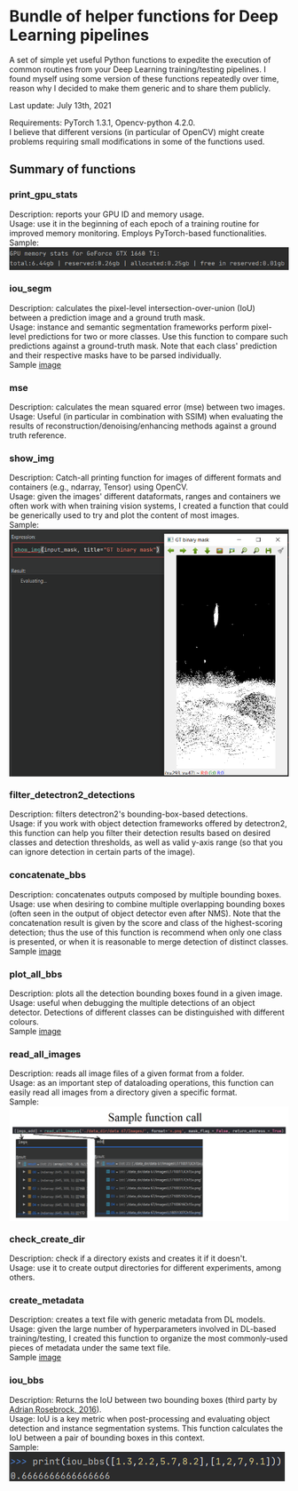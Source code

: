 # Bundle of helper functions for Deep Learning pipelines

A set of simple yet useful Python functions to expedite the execution of common routines from your Deep Learning training/testing pipelines. I found myself using some version of these functions repeatedly over time, reason why I decided to make them generic and to share them publicly.

Last update: July 13th, 2021

Requirements: PyTorch 1.3.1, Opencv-python 4.2.0.   
I believe that different versions (in particular of OpenCV) might create problems requiring small modifications in some of the functions used.

## Summary of functions 

### print_gpu_stats
Description: reports your GPU ID and memory usage.   
Usage: use it in the beginning of each epoch of a training routine for improved memory monitoring. Employs PyTorch-based functionalities.  
Sample:   
<img align="center" src="https://raw.githubusercontent.com/tunai/DL-helper-functions/master/samples/print_gpu_stats.png?raw=true">  

### iou_segm
Description: calculates the pixel-level intersection-over-union (IoU) between a prediction image and a ground truth mask.  
Usage: instance and semantic segmentation frameworks perform pixel-level predictions for two or more classes. Use this function to compare such predictions against a ground-truth mask. Note that each class' prediction and their respective masks have to be parsed individually.  
Sample [image](https://raw.githubusercontent.com/tunai/DL-helper-functions/master/samples/iou_segm.png?raw=true)  

### mse
Description: calculates the mean squared error (mse) between two images.  
Usage: Useful (in particular in combination with SSIM) when evaluating the results of reconstruction/denoising/enhancing methods against a ground truth reference.  

### show_img
Description: Catch-all printing function for images of different formats and containers (e.g., ndarray, Tensor) using OpenCV.  
Usage: given the images' different dataformats, ranges and containers we often work with when training vision systems, I created a function that could be generically used to try and plot the content of most images.  
Sample:  
<img align="center" src="https://raw.githubusercontent.com/tunai/DL-helper-functions/master/samples/show_img.png?raw=true">  

### filter_detectron2_detections
Description: filters detectron2's bounding-box-based detections.  
Usage: if you work with object detection frameworks offered by detectron2, this function can help you filter their detection results based on desired classes and detection thresholds, as well as valid y-axis range (so that you can ignore detection in certain parts of the image).  

### concatenate_bbs
Description: concatenates outputs composed by multiple bounding boxes.  
Usage: use when desiring to combine multiple overlapping bounding boxes (often seen in the output of object detector even after NMS). Note that the concatenation result is given by the score and class of the highest-scoring detection; thus the use of this function is recommend when only one class is presented, or when it is reasonable to merge detection of distinct classes.   
Sample [image](https://raw.githubusercontent.com/tunai/DL-helper-functions/master/samples/concatenate_bbs.png?raw=True)   

### plot_all_bbs
Description: plots all the detection bounding boxes found in a given image.  
Usage: useful when debugging the multiple detections of an object detector. Detections of different classes can be distinguished with different colours.    
Sample [image](https://raw.githubusercontent.com/tunai/DL-helper-functions/master/samples/plot_all_bb.png?raw=True)   

### read_all_images
Description: reads all image files of a given format from a folder.  
Usage: as an important step of dataloading operations, this function can easily read all images from a directory given a specific format.  
Sample:  
<img align="center" src="https://raw.githubusercontent.com/tunai/DL-helper-functions/master/samples/read_all_images.png?raw=true">  

### check_create_dir
Description: check if a directory exists and creates it if it doesn't.  
Usage: use it to create output directories for different experiments, among others. 

### create_metadata
Description: creates a text file with generic metadata from DL models.  
Usage: given the large number of hyperparameters involved in DL-based training/testing, I created this function to organize the most commonly-used pieces of metadata under the same text file.    
Sample [image](https://github.com/tunai/DL-helper-functions/blob/master/samples/create_metadata.png?raw=True)   

### iou_bbs
Description: Returns the IoU between two bounding boxes (third party by [Adrian Rosebrock, 2016](https://www.pyimagesearch.com/2016/11/07/intersection-over-union-iou-for-object-detection/)).  
Usage: IoU is a key metric when post-processing and evaluating object detection and instance segmentation systems. This function calculates the IoU between a pair of bounding boxes in this context.  
Sample:  
<img align="center" src="https://raw.githubusercontent.com/tunai/DL-helper-functions/master/samples/iou_bbs.png?raw=true">  


